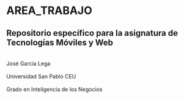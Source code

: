 # AREA_TRABAJO
## Repositorio específico para la asignatura de Tecnologías Móviles y Web

<br>José García Lega<br/>
<br>Universidad San Pablo CEU<br/>
<br>Grado en Inteligencia de los Negocios <br/>
